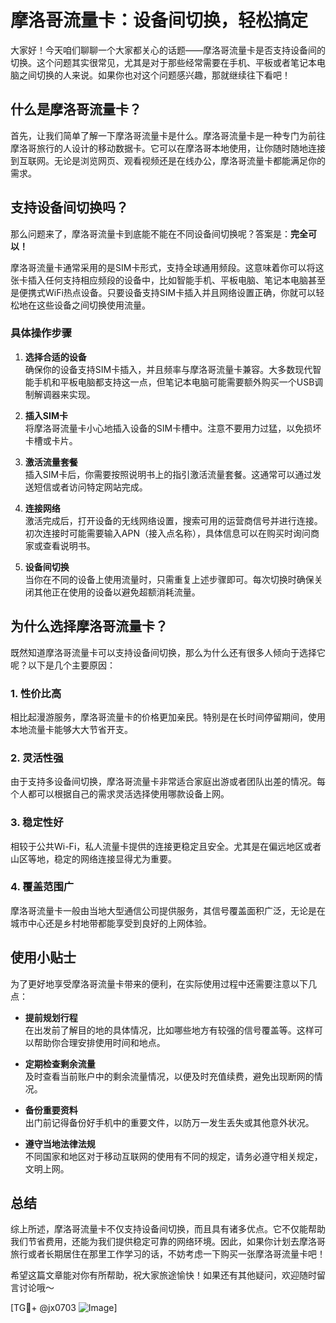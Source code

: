 # 摩洛哥流量卡：设备间切换，轻松搞定

大家好！今天咱们聊聊一个大家都关心的话题——摩洛哥流量卡是否支持设备间的切换。这个问题其实很常见，尤其是对于那些经常需要在手机、平板或者笔记本电脑之间切换的人来说。如果你也对这个问题感兴趣，那就继续往下看吧！

## 什么是摩洛哥流量卡？

首先，让我们简单了解一下摩洛哥流量卡是什么。摩洛哥流量卡是一种专门为前往摩洛哥旅行的人设计的移动数据卡。它可以在摩洛哥本地使用，让你随时随地连接到互联网。无论是浏览网页、观看视频还是在线办公，摩洛哥流量卡都能满足你的需求。

## 支持设备间切换吗？

那么问题来了，摩洛哥流量卡到底能不能在不同设备间切换呢？答案是：**完全可以！**

摩洛哥流量卡通常采用的是SIM卡形式，支持全球通用频段。这意味着你可以将这张卡插入任何支持相应频段的设备中，比如智能手机、平板电脑、笔记本电脑甚至是便携式WiFi热点设备。只要设备支持SIM卡插入并且网络设置正确，你就可以轻松地在这些设备之间切换使用流量。

### 具体操作步骤

1. **选择合适的设备**  
   确保你的设备支持SIM卡插入，并且频率与摩洛哥流量卡兼容。大多数现代智能手机和平板电脑都支持这一点，但笔记本电脑可能需要额外购买一个USB调制解调器来实现。

2. **插入SIM卡**  
   将摩洛哥流量卡小心地插入设备的SIM卡槽中。注意不要用力过猛，以免损坏卡槽或卡片。

3. **激活流量套餐**  
   插入SIM卡后，你需要按照说明书上的指引激活流量套餐。这通常可以通过发送短信或者访问特定网站完成。

4. **连接网络**  
   激活完成后，打开设备的无线网络设置，搜索可用的运营商信号并进行连接。初次连接时可能需要输入APN（接入点名称），具体信息可以在购买时询问商家或查看说明书。

5. **设备间切换**  
   当你在不同的设备上使用流量时，只需重复上述步骤即可。每次切换时确保关闭其他正在使用的设备以避免超额消耗流量。

## 为什么选择摩洛哥流量卡？

既然知道摩洛哥流量卡可以支持设备间切换，那么为什么还有很多人倾向于选择它呢？以下是几个主要原因：

### 1. **性价比高**
相比起漫游服务，摩洛哥流量卡的价格更加亲民。特别是在长时间停留期间，使用本地流量卡能够大大节省开支。

### 2. **灵活性强**
由于支持多设备间切换，摩洛哥流量卡非常适合家庭出游或者团队出差的情况。每个人都可以根据自己的需求灵活选择使用哪款设备上网。

### 3. **稳定性好**
相较于公共Wi-Fi，私人流量卡提供的连接更稳定且安全。尤其是在偏远地区或者山区等地，稳定的网络连接显得尤为重要。

### 4. **覆盖范围广**
摩洛哥流量卡一般由当地大型通信公司提供服务，其信号覆盖面积广泛，无论是在城市中心还是乡村地带都能享受到良好的上网体验。

## 使用小贴士

为了更好地享受摩洛哥流量卡带来的便利，在实际使用过程中还需要注意以下几点：

- **提前规划行程**  
  在出发前了解目的地的具体情况，比如哪些地方有较强的信号覆盖等。这样可以帮助你合理安排使用时间和地点。

- **定期检查剩余流量**  
  及时查看当前账户中的剩余流量情况，以便及时充值续费，避免出现断网的情况。

- **备份重要资料**  
  出门前记得备份好手机中的重要文件，以防万一发生丢失或其他意外状况。

- **遵守当地法律法规**  
  不同国家和地区对于移动互联网的使用有不同的规定，请务必遵守相关规定，文明上网。

## 总结

综上所述，摩洛哥流量卡不仅支持设备间切换，而且具有诸多优点。它不仅能帮助我们节省费用，还能为我们提供稳定可靠的网络环境。因此，如果你计划去摩洛哥旅行或者长期居住在那里工作学习的话，不妨考虑一下购买一张摩洛哥流量卡吧！

希望这篇文章能对你有所帮助，祝大家旅途愉快！如果还有其他疑问，欢迎随时留言讨论哦～

[TG💪+ @jx0703 ![Image](https://github.com/user-attachments/assets/dbca1d08-cadb-493c-b0ec-ad6f7a83f270)]